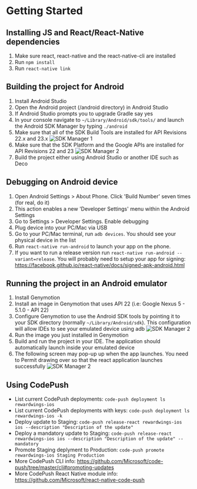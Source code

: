 # Getting Started

## Installing JS and React/React-Native dependencies
1. Make sure react, react-native and the react-native-cli are installed
2. Run ```npm install```
3. Run ```react-native link```

## Building the project for Android
1. Install Android Studio
2. Open the Android project (/android directory) in Android Studio
3. If Android Studio prompts you to upgrade Gradle say yes
4. In your console navigate to ```~/Library/Android/sdk/tools/``` and launch the Android SDK Manager by typing ```./android```
5. Make sure that all of the SDK Build Tools are installed for API Revisions 22.x and 23.x
![SDK Manager 1](readme-images/sdkmanager_1.jpg)
6. Make sure that the SDK Platform and the Google APIs are installed for API Revisions 22 and 23
![SDK Manager 2](readme-images/sdkmanager_2.jpg)
7. Build the project either using Android Studio or another IDE such as Deco

## Debugging on Android device
1. Open Android Settings > About Phone. Click 'Build Number' seven times (for real, do it)
2. This action enables a new 'Developer Settings' menu within the Android Settings
3. Go to Settings > Developer Settings. Enable debugging
4. Plug device into your PC/Mac via USB
5. Go to your PC/Mac terminal, run ```adb devices```. You should see your physical device in the list
6. Run ```react-native run-android``` to launch your app on the phone.
7. If you want to run a release version run ```react-native run-android --variant=release```. You will probably need to setup your app for signing: https://facebook.github.io/react-native/docs/signed-apk-android.html

## Running the project in an Android emulator
1. Install Genymotion
2. Install an image in Genymotion that uses API 22 (i.e: Google Nexus 5 - 5.1.0 - API 22)
3. Configure Genymotion to use the Android SDK tools by pointing it to your SDK directory (normally ```~/Library/Android/sdk```). This configuration will allow IDEs to see your emulated device using adb
![SDK Manager 2](readme-images/genymotion_1.jpg)
4. Run the image you just installed in Genymotion
5. Build and run the project in your IDE. The application should automatically launch inside your emulated device
6. The following screen may pop-up up when the app launches. You need to Permit drawing over so that the react application launches successfully
![SDK Manager 2](readme-images/drawover.jpg)

## Using CodePush

- List current CodePush deployments: ```code-push deployment ls rewardwings-ios```
- List current CodePush deployments with keys: ```code-push deployment ls rewardwings-ios -k```
- Deploy update to Staging: ```code-push release-react rewardwings-ios ios --description "Description of the update"```
- Deploy a mandatory update to Staging: ```code-push release-react rewardwings-ios ios --description "Description of the update" --mandatory```
- Promote Staging deplyment to Production: ```code-push promote rewardwings-ios Staging Production```
- More CodePush CLI info: https://github.com/Microsoft/code-push/tree/master/cli#promoting-updates
- More CodePush React Native module info: https://github.com/Microsoft/react-native-code-push